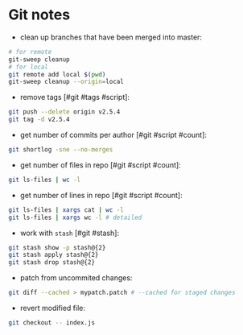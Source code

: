 # Git notes

* clean up branches that have been merged into master:

```bash
# for remote
git-sweep cleanup
# for local
git remote add local $(pwd)
git-sweep cleanup --origin=local
```

* remove tags [#git #tags #script]:

```bash
git push --delete origin v2.5.4
git tag -d v2.5.4
```

* get number of commits per author [#git #script #count]:

```bash
git shortlog -sne --no-merges
```

* get number of files in repo [#git #script #count]:

```bash
git ls-files | wc -l
```

* get number of lines in repo [#git #script #count]:

```bash
git ls-files | xargs cat | wc -l
git ls-files | xargs wc -l # detailed
```

* work with `stash` [#git #stash]:

```bash
git stash show -p stash@{2}
git stash apply stash@{2}
git stash drop stash@{2}
```

* patch from uncommited changes:

```bash
git diff --cached > mypatch.patch # --cached for staged changes
```

* revert modified file:

```bash
git checkout -- index.js
```
